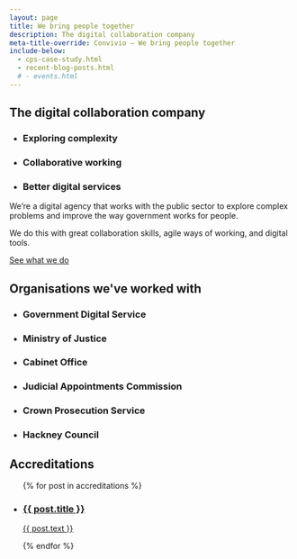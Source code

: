 ```yaml
---
layout: page
title: We bring people together
description: The digital collaboration company
meta-title-override: Convivio — We bring people together
include-below:
  - cps-case-study.html
  - recent-blog-posts.html
  # - events.html
---
```


<h2 class="sub-heading sub-heading--centered">The digital collaboration company</h2>

<ul class="icon-list">
  <li class="icon-list__icon icon-list__icon--connected">
    <h3 class="icon-list__title">Exploring complexity</h3>
  </li>
  <li class="icon-list__icon icon-list__icon--speech">
    <h3 class="icon-list__title">Collaborative working</h3>
  </li>
  <li class="icon-list__icon icon-list__icon--chart">
    <h3 class="icon-list__title">Better digital services</h3>
  </li>
</ul>

<p class="intro-copy">We’re a digital agency that works with the public sector to explore complex problems and improve the way government works for people.</p>

<p class="intro-copy">We do this with great collaboration skills, agile ways of working, and digital tools.</p>

<a class="button button--primary button--spacing-top button--spacing-bottom" href="/what-we-do">See what we do</a>

<h2 class="sub-heading sub-heading--centered icon-list--massive-top-spacing">Organisations we've worked with</h2>

<ul class="icon-list icon-list--narrow-half icon-list--hide-titles">
  <li class="icon-list__icon icon-list__icon--government-digital-service">
    <h3 class="icon-list__title">Government Digital Service</h3>
  </li>
  <li class="icon-list__icon icon-list__icon--moj">
    <h3 class="icon-list__title">Ministry of Justice</h3>
  </li>
  <li class="icon-list__icon icon-list__icon--cabinet-office">
  <h3 class="icon-list__title">Cabinet Office</h3>
  </li>
</ul>

<ul class="icon-list icon-list--narrow-half icon-list--hide-titles">
  <li class="icon-list__icon icon-list__icon--jac">
    <h3 class="icon-list__title">Judicial Appointments Commission</h3>
  </li>
  <li class="icon-list__icon icon-list__icon--cps">
    <h3 class="icon-list__title">Crown Prosecution Service</h3>
  </li>
  <li class="icon-list__icon icon-list__icon--hackney">
    <h3 class="icon-list__title">Hackney Council</h3>
  </li>
</ul>

<h2 class="sub-heading sub-heading--centered icon-list--massive-top-spacing">Accreditations</h2>
 <ul class="image-list image-list--contain-image image-list--hide-titles">
  {% for post in accreditations %}
    <li class="image-list__item">
    <a class="image-list__link" target="_blank" rel="noopener" href="{{ post.url }}">
      <div class="image-list__image" style="background-image: url({{ post.img }})"></div>
      <h3 class="image-list__title">{{ post.title }}</h3>
      <p class="image-list__text">
        {{ post.text }}
      </p>
      </a>
    </li>
  {% endfor %}
</ul>
